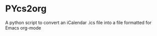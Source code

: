 # PYcs2org
A python script to convert an iCalendar .ics file into a file formatted for Emacs org-mode
